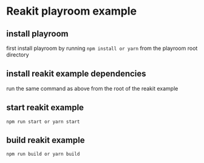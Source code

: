 # Reakit playroom example

## install playroom

first install playroom by running `npm install or yarn` from the playroom root directory

## install reakit example dependencies

run the same command as above from the root of the reakit example

## start reakit example

`npm run start or yarn start`

## build reakit example

`npm run build or yarn build`
